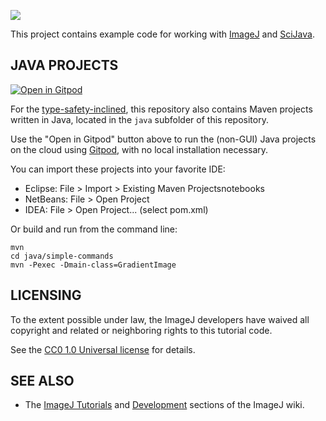 [![](https://travis-ci.org/imagej/tutorials.svg?branch=master)](https://travis-ci.org/imagej/tutorials)

This project contains example code for working with
[ImageJ](https://imagej.net/ImageJ) and [SciJava](https://imagej.net/SciJava).


JAVA PROJECTS
-------------

[![Open in Gitpod](https://gitpod.io/button/open-in-gitpod.svg)](https://gitpod.io/#https://github.com/imagej/tutorials)

For the
[type-safety-inclined](https://softwareengineering.stackexchange.com/a/38257),
this repository also contains Maven projects written in Java, located in the
`java` subfolder of this repository.

Use the "Open in Gitpod" button above to run the (non-GUI) Java projects on the
cloud using [Gitpod](https://gitpod.io), with no local installation necessary.

You can import these projects into your favorite IDE:

  * Eclipse: File > Import > Existing Maven Projectsnotebooks
  * NetBeans: File > Open Project
  * IDEA: File > Open Project... (select pom.xml)

Or build and run from the command line:

    mvn
    cd java/simple-commands
    mvn -Pexec -Dmain-class=GradientImage


LICENSING
---------

To the extent possible under law, the ImageJ developers have waived
all copyright and related or neighboring rights to this tutorial code.

See the [CC0 1.0 Universal license](https://creativecommons.org/publicdomain/zero/1.0/) for details.


SEE ALSO
--------

* The [ImageJ Tutorials](https://imagej.net/Tutorials) and [Development](https://imagej.net/Development) sections of the ImageJ wiki.


